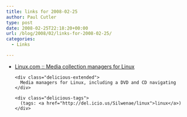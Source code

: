 ```yaml
---
title: links for 2008-02-25
author: Paul Cutler
type: post
date: 2008-02-25T22:18:20+00:00
url: /blog/2008/02/links-for-2008-02-25/
categories:
  - Links

---
```

<ul class="delicious">
  <li>
    <div class="delicious-link">
      <a href="http://www.linux.com/feature/127174">Linux.com :: Media collection managers for Linux</a>
    </div>
    
    <div class="delicious-extended">
      Media managers for Linux, including a DVD and CD navigating
    </div>
    
    <div class="delicious-tags">
      (tags: <a href="http://del.icio.us/Silwenae/linux">linux</a>)
    </div>
  </li>
</ul>